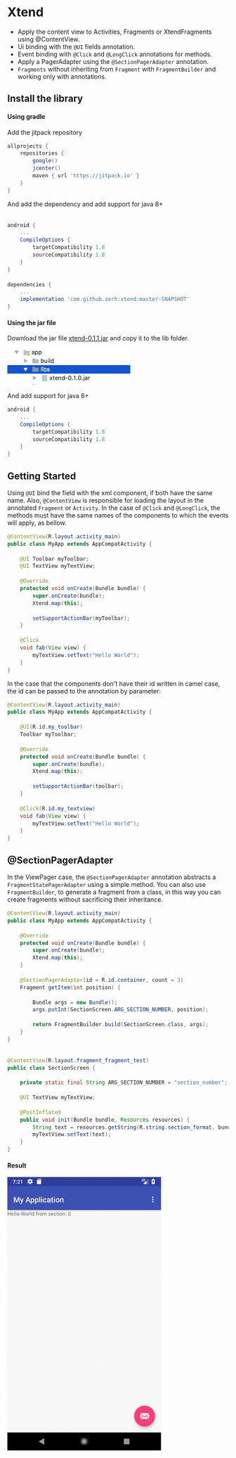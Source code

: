 # Xtend

- Apply the content view to Activities, Fragments or XtendFragments using @ContentView.
- Ui binding with the ```@UI``` fields annotation.
- Event binding with ```@Click``` and ```@LongClick``` annotations for methods.
- Apply a PagerAdapter using the ```@SectionPagerAdapter``` annotation.
- ```Fragments``` without inheriting from ```Fragment``` with ```FragmentBuilder``` and working only with annotations.


## Install the library

#### Using gradle

Add the jitpack repository
```gradle
allprojects {
    repositories {
        google()
        jcenter()
        maven { url 'https://jitpack.io' }
    }
}
```

And add the dependency and add support for java 8+
```gradle

android {
    ...
    CompileOptions {
        targetCompatibility 1.8
        sourceCompatibility 1.8
    }
}

dependencies {
    ...
    implementation 'com.github.zerh:xtend:master-SNAPSHOT'
}
```

#### Using the jar file
Download the jar file [xtend-0.1.1.jar](https://github.com/zerh/xtend/raw/master/target/xtend-0.1.1.jar) and copy it to the lib folder.

<img src="https://raw.githubusercontent.com/zerh/xtend/master/img/lib-folder.png" alt="lib-folder" width="280" />

And add support for java 8+
```gradle
android {
    ...
    CompileOptions {
        targetCompatibility 1.8
        sourceCompatibility 1.8
    }
}
```

## Getting Started
Using ```@UI``` bind the field with the xml component, if both have the same name. Also, ```@ContentView``` is responsible for loading the layout in the annotated ```Fragment``` or ```Activity```. In the case of ```@Click``` and ```@LongClick```, the methods must have the same names of the components to which the events will apply, as bellow.

```java
@ContentView(R.layout.activity_main)
public class MyApp extends AppCompatActivity {

    @UI Toolbar myToolbar;
    @UI TextView myTextView;

    @Override
    protected void onCreate(Bundle bundle) {
        super.onCreate(bundle);
        Xtend.map(this);

        setSupportActionBar(myToolbar);
    }

    @Click
    void fab(View view) {
        myTextView.setText("Hello World");
    }
}
```

In the case that the components don't have their id written in camel case, the id can be passed to the annotation by parameter:

```java
@ContentView(R.layout.activity_main)
public class MyApp extends AppCompatActivity {

    @UI(R.id.my_toolbar)
    Toolbar myToolbar;

    @Override
    protected void onCreate(Bundle bundle) {
        super.onCreate(bundle);
        Xtend.map(this);

        setSupportActionBar(toolbar);
    }

    @Click(R.id.my_textview)
    void fab(View view) {
        myTextView.setText("Hello World");
    }
}
```

## @SectionPagerAdapter

In the ViewPager case, the ```@SectionPagerAdapter``` annotation abstracts a ```FragmentStatePagerAdapter``` using a simple method. You can also use ```FragmentBuilder```, to generate a fragment from a class, in this way you can create fragments without sacrificing their inheritance.

```java
@ContentView(R.layout.activity_main)
public class MyApp extends AppCompatActivity {

    @Override
    protected void onCreate(Bundle bundle) {
        super.onCreate(bundle);
        Xtend.map(this);
    }

    @SectionPagerAdapter(id = R.id.container, count = 3)
    Fragment getItem(int position) {

        Bundle args = new Bundle();
        args.putInt(SectionScreen.ARG_SECTION_NUMBER, position);

        return FragmentBuilder.build(SectionScreen.class, args);
    }
}
    
```

```java
@ContentView(R.layout.fragment_fragment_test)
public class SectionScreen {

    private static final String ARG_SECTION_NUMBER = "section_number";

    @UI TextView myTextView;

    @PostInflated
    public void init(Bundle bundle, Resources resources) {
        String text = resources.getString(R.string.section_format, bundle.getInt(ARG_SECTION_NUMBER));
        myTextView.setText(text);
    }
}

```

#### Result

<img src="https://raw.githubusercontent.com/zerh/xtend/master/img/App.gif" alt="App" width="350" />




